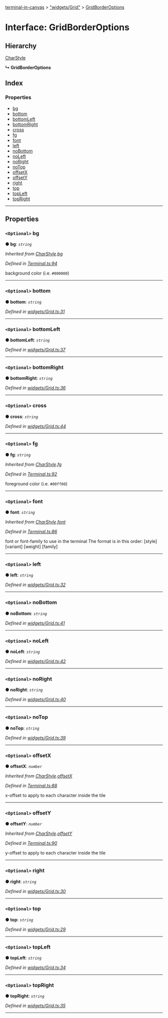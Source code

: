 [terminal-in-canvas](../README.md) > ["widgets/Grid"](../modules/_widgets_grid_.md) > [GridBorderOptions](../interfaces/_widgets_grid_.gridborderoptions.md)

# Interface: GridBorderOptions

## Hierarchy

 [CharStyle](_terminal_.charstyle.md)

**↳ GridBorderOptions**

## Index

### Properties

* [bg](_widgets_grid_.gridborderoptions.md#bg)
* [bottom](_widgets_grid_.gridborderoptions.md#bottom)
* [bottomLeft](_widgets_grid_.gridborderoptions.md#bottomleft)
* [bottomRight](_widgets_grid_.gridborderoptions.md#bottomright)
* [cross](_widgets_grid_.gridborderoptions.md#cross)
* [fg](_widgets_grid_.gridborderoptions.md#fg)
* [font](_widgets_grid_.gridborderoptions.md#font)
* [left](_widgets_grid_.gridborderoptions.md#left)
* [noBottom](_widgets_grid_.gridborderoptions.md#nobottom)
* [noLeft](_widgets_grid_.gridborderoptions.md#noleft)
* [noRight](_widgets_grid_.gridborderoptions.md#noright)
* [noTop](_widgets_grid_.gridborderoptions.md#notop)
* [offsetX](_widgets_grid_.gridborderoptions.md#offsetx)
* [offsetY](_widgets_grid_.gridborderoptions.md#offsety)
* [right](_widgets_grid_.gridborderoptions.md#right)
* [top](_widgets_grid_.gridborderoptions.md#top)
* [topLeft](_widgets_grid_.gridborderoptions.md#topleft)
* [topRight](_widgets_grid_.gridborderoptions.md#topright)

---

## Properties

<a id="bg"></a>

### `<Optional>` bg

**● bg**: *`string`*

*Inherited from [CharStyle](_terminal_.charstyle.md).[bg](_terminal_.charstyle.md#bg)*

*Defined in [Terminal.ts:94](https://github.com/danikaze/terminal-in-canvas/blob/a5ea4f7/src/Terminal.ts#L94)*

background color (i.e. `#000000`)

___
<a id="bottom"></a>

### `<Optional>` bottom

**● bottom**: *`string`*

*Defined in [widgets/Grid.ts:31](https://github.com/danikaze/terminal-in-canvas/blob/a5ea4f7/src/widgets/Grid.ts#L31)*

___
<a id="bottomleft"></a>

### `<Optional>` bottomLeft

**● bottomLeft**: *`string`*

*Defined in [widgets/Grid.ts:37](https://github.com/danikaze/terminal-in-canvas/blob/a5ea4f7/src/widgets/Grid.ts#L37)*

___
<a id="bottomright"></a>

### `<Optional>` bottomRight

**● bottomRight**: *`string`*

*Defined in [widgets/Grid.ts:36](https://github.com/danikaze/terminal-in-canvas/blob/a5ea4f7/src/widgets/Grid.ts#L36)*

___
<a id="cross"></a>

### `<Optional>` cross

**● cross**: *`string`*

*Defined in [widgets/Grid.ts:44](https://github.com/danikaze/terminal-in-canvas/blob/a5ea4f7/src/widgets/Grid.ts#L44)*

___
<a id="fg"></a>

### `<Optional>` fg

**● fg**: *`string`*

*Inherited from [CharStyle](_terminal_.charstyle.md).[fg](_terminal_.charstyle.md#fg)*

*Defined in [Terminal.ts:92](https://github.com/danikaze/terminal-in-canvas/blob/a5ea4f7/src/Terminal.ts#L92)*

foreground color (i.e. `#00ff00`)

___
<a id="font"></a>

### `<Optional>` font

**● font**: *`string`*

*Inherited from [CharStyle](_terminal_.charstyle.md).[font](_terminal_.charstyle.md#font)*

*Defined in [Terminal.ts:86](https://github.com/danikaze/terminal-in-canvas/blob/a5ea4f7/src/Terminal.ts#L86)*

font or font-family to use in the terminal The format is in this order: \[style\] \[variant\] \[weight\] \[family\]

___
<a id="left"></a>

### `<Optional>` left

**● left**: *`string`*

*Defined in [widgets/Grid.ts:32](https://github.com/danikaze/terminal-in-canvas/blob/a5ea4f7/src/widgets/Grid.ts#L32)*

___
<a id="nobottom"></a>

### `<Optional>` noBottom

**● noBottom**: *`string`*

*Defined in [widgets/Grid.ts:41](https://github.com/danikaze/terminal-in-canvas/blob/a5ea4f7/src/widgets/Grid.ts#L41)*

___
<a id="noleft"></a>

### `<Optional>` noLeft

**● noLeft**: *`string`*

*Defined in [widgets/Grid.ts:42](https://github.com/danikaze/terminal-in-canvas/blob/a5ea4f7/src/widgets/Grid.ts#L42)*

___
<a id="noright"></a>

### `<Optional>` noRight

**● noRight**: *`string`*

*Defined in [widgets/Grid.ts:40](https://github.com/danikaze/terminal-in-canvas/blob/a5ea4f7/src/widgets/Grid.ts#L40)*

___
<a id="notop"></a>

### `<Optional>` noTop

**● noTop**: *`string`*

*Defined in [widgets/Grid.ts:39](https://github.com/danikaze/terminal-in-canvas/blob/a5ea4f7/src/widgets/Grid.ts#L39)*

___
<a id="offsetx"></a>

### `<Optional>` offsetX

**● offsetX**: *`number`*

*Inherited from [CharStyle](_terminal_.charstyle.md).[offsetX](_terminal_.charstyle.md#offsetx)*

*Defined in [Terminal.ts:88](https://github.com/danikaze/terminal-in-canvas/blob/a5ea4f7/src/Terminal.ts#L88)*

x-offset to apply to each character inside the tile

___
<a id="offsety"></a>

### `<Optional>` offsetY

**● offsetY**: *`number`*

*Inherited from [CharStyle](_terminal_.charstyle.md).[offsetY](_terminal_.charstyle.md#offsety)*

*Defined in [Terminal.ts:90](https://github.com/danikaze/terminal-in-canvas/blob/a5ea4f7/src/Terminal.ts#L90)*

y-offset to apply to each character inside the tile

___
<a id="right"></a>

### `<Optional>` right

**● right**: *`string`*

*Defined in [widgets/Grid.ts:30](https://github.com/danikaze/terminal-in-canvas/blob/a5ea4f7/src/widgets/Grid.ts#L30)*

___
<a id="top"></a>

### `<Optional>` top

**● top**: *`string`*

*Defined in [widgets/Grid.ts:29](https://github.com/danikaze/terminal-in-canvas/blob/a5ea4f7/src/widgets/Grid.ts#L29)*

___
<a id="topleft"></a>

### `<Optional>` topLeft

**● topLeft**: *`string`*

*Defined in [widgets/Grid.ts:34](https://github.com/danikaze/terminal-in-canvas/blob/a5ea4f7/src/widgets/Grid.ts#L34)*

___
<a id="topright"></a>

### `<Optional>` topRight

**● topRight**: *`string`*

*Defined in [widgets/Grid.ts:35](https://github.com/danikaze/terminal-in-canvas/blob/a5ea4f7/src/widgets/Grid.ts#L35)*

___

